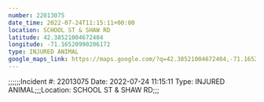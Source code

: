```yaml
---
number: 22013075
date_time: 2022-07-24T11:15:11+00:00
location: SCHOOL ST & SHAW RD
latitude: 42.38521004672404
longitude: -71.16520990206172
type: INJURED ANIMAL
google_maps_link: https://maps.google.com/?q=42.38521004672404,-71.16520990206172
---
```


;;;;;;Incident #: 22013075   Date: 2022-07-24 11:15:11    Type: INJURED ANIMAL;;;Location: SCHOOL ST & SHAW RD;;;
